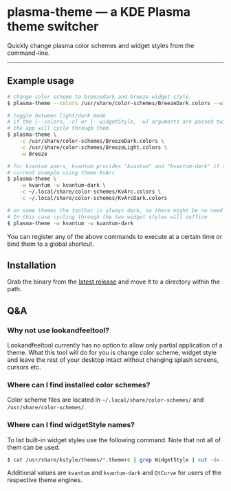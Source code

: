 # plasma-theme — a KDE Plasma theme switcher

Quickly change plasma color schemes and widget styles from the command-line.

---

## Example usage


```bash
# change color scheme to breezedark and breeze widget style.
$ plasma-theme --colors /usr/share/color-schemes/BreezeDark.colors --widgetStyle Breeze

# toggle between light/dark mode
# if the [--colors, -c] or [--widgetStyle, -w] arguments are passed twice
# the app will cycle through them
$ plasma-theme \
    -c /usr/share/color-schemes/BreezeDark.colors \
    -c /usr/share/color-schemes/BreezeLight.colors \
    -w Breeze

# for kvantum users, kvantum provides "kvantum" and "kvantum-dark" if the theme supports it.
# current example using theme KvArc
$ plasma-theme \
    -w kvantum -w kvantum-dark \
    -c ~/.local/share/color-schemes/KvArc.colors \
    -c ~/.local/share/color-schemes/KvArcDark.colors

# on some themes the toolbar is always dark, so there might be no need to change color scheme.
# In this case cycling through the two widget styles will suffice
$ plasma-theme -w kvantum -w kvantum-dark
```

You can register any of the above commands to execute at a certain time or bind them to a global shortcut.

## Installation

Grab the binary from the [latest release](https://github.com/maldoinc/plasma-theme-switcher/releases) and move it to a directory within the path.

## Q&A
### Why not use lookandfeeltool?

Lookandfeeltool currently has no option to allow only partial application of a theme. What this tool will do for you is change color scheme, widget style and leave the rest of your desktop intact without changing splash screens, cursors etc.

### Where can I find installed color schemes?

Color scheme files are located in `~/.local/share/color-schemes/` and `/usr/share/color-schemes/`.

### Where can I find widgetStyle names?

To list built-in widget styles use the following command. Note that not all of them can be used.

```bash
$ cat /usr/share/kstyle/themes/*.themerc | grep WidgetStyle | cut -d= -f2
```

Additional values are `kvantum` and `kvantum-dark` and `QtCurve` for users of the respective theme engines.